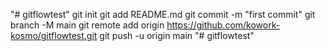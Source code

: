"# gitflowtest"  git init git add README.md git commit -m "first commit" git branch -M main git remote add origin https://github.com/kowork-kosmo/gitflowtest.git git push -u origin main
"# gitflowtest" 
